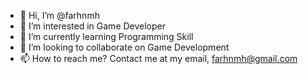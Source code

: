 - 👋 Hi, I’m @farhnmh
- 👀 I’m interested in Game Developer
- 🌱 I’m currently learning Programming Skill
- 💞️ I’m looking to collaborate on Game Development
- 📫 How to reach me? Contact me at my email, farhnmh@gmail.com

<!---
farhnmh/farhnmh is a ✨ special ✨ repository because its `README.md` (this file) appears on your GitHub profile.
You can click the Preview link to take a look at your changes.
--->
